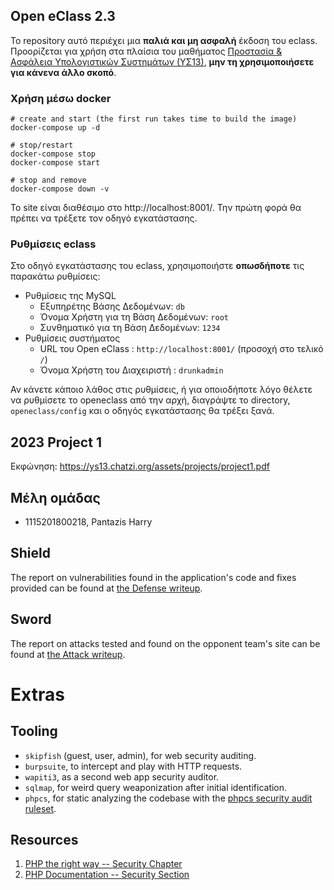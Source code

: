 ## Open eClass 2.3

Το repository αυτό περιέχει μια __παλιά και μη ασφαλή__ έκδοση του eclass.
Προορίζεται για χρήση στα πλαίσια του μαθήματος
[Προστασία & Ασφάλεια Υπολογιστικών Συστημάτων (ΥΣ13)](https://ys13.chatzi.org/), __μην τη
χρησιμοποιήσετε για κάνενα άλλο σκοπό__.


### Χρήση μέσω docker
```
# create and start (the first run takes time to build the image)
docker-compose up -d

# stop/restart
docker-compose stop
docker-compose start

# stop and remove
docker-compose down -v
```

To site είναι διαθέσιμο στο http://localhost:8001/. Την πρώτη φορά θα πρέπει να τρέξετε τον οδηγό εγκατάστασης.


### Ρυθμίσεις eclass

Στο οδηγό εγκατάστασης του eclass, χρησιμοποιήστε __οπωσδήποτε__ τις παρακάτω ρυθμίσεις:

- Ρυθμίσεις της MySQL
  - Εξυπηρέτης Βάσης Δεδομένων: `db`
  - Όνομα Χρήστη για τη Βάση Δεδομένων: `root`
  - Συνθηματικό για τη Βάση Δεδομένων: `1234`
- Ρυθμίσεις συστήματος
  - URL του Open eClass : `http://localhost:8001/` (προσοχή στο τελικό `/`)
  - Όνομα Χρήστη του Διαχειριστή : `drunkadmin`

Αν κάνετε κάποιο λάθος στις ρυθμίσεις, ή για οποιοδήποτε λόγο θέλετε να ρυθμίσετε
το openeclass από την αρχή, διαγράψτε το directory, `openeclass/config` και ο
οδηγός εγκατάστασης θα τρέξει ξανά.

## 2023 Project 1

Εκφώνηση: https://ys13.chatzi.org/assets/projects/project1.pdf


## Μέλη ομάδας

- 1115201800218, Pantazis Harry

## Shield

The report on vulnerabilities found in the application's code and fixes provided can be found at [the Defense writeup](./DEFENCE.md).

## Sword

The report on attacks tested and found on the opponent team's site can be found at [the Attack writeup](./ATTACK.md).


# Extras

## Tooling
- `skipfish` (guest, user, admin), for web security auditing.
- `burpsuite`, to intercept and play with HTTP requests.
- `wapiti3`, as a second web app security auditor.
- `sqlmap`, for weird query weaponization after initial identification.
- `phpcs`, for static analyzing the codebase with the [phpcs security audit ruleset](https://github.com/FloeDesignTechnologies/phpcs-security-audit).

## Resources
1. [PHP the right way -- Security Chapter](https://phptherightway.com/#security)
2. [PHP Documentation -- Security Section](https://www.php.net/manual/en/security.php)
